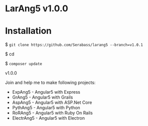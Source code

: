 # LarAng5 v1.0.0

# Installation
 $ `git clone https://github.com/Serabass/larang5 --branch=v1.0.1` <your-app-name>
 
 $ cd <your-app-name>
 
 $ `composer update`
 
v1.0.0

Join and help me to make following projects:
* ExpAng5 - Angular5 with Express
* GrAng5 - Angular5 with Grails
* AspAng5 - Angular5 with ASP.Net Core
* PythAng5 - Angular5 with Python
* RoRAng5 - Angular5 with Ruby On Rails
* ElectrAng5 - Angular5 with Electron
